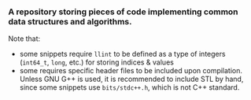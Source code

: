 ### A repository storing pieces of code implementing common data structures and algorithms.

Note that:
- some snippets require `llint` to be defined as a type of integers (`int64_t`, `long`, etc.) for storing indices & values
- some requires specific header files to be included upon compilation.
  Unless GNU G++ is used, it is recommended to include STL by hand, since some snippets use `bits/stdc++.h`, which is not C++ standard.
